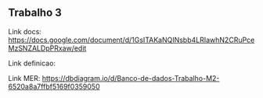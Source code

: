 ## Trabalho 3

Link docs: https://docs.google.com/document/d/1GsITAKaNQINsbb4LRIawhN2CRuPceMzSNZALDpPRxaw/edit

Link definicao: 

Link MER: https://dbdiagram.io/d/Banco-de-dados-Trabalho-M2-6520a8a7ffbf5169f0359050